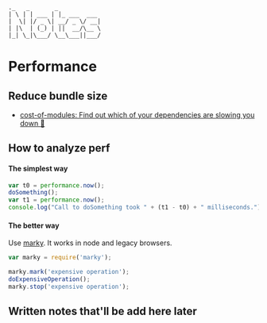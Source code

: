 ```
._   _       _            
| \ | | ___ | |_ ___  ___
|  \| |/ _ \| __/ _ \/ __|
| |\  | (_) | ||  __/\__ \
|_| \_|\___/ \__\___||___/

```

# Performance

## Reduce bundle size
- [cost-of-modules: Find out which of your dependencies are slowing you down 🐢](https://github.com/siddharthkp/cost-of-modules)

## How to analyze perf
#### The simplest way
```js
var t0 = performance.now();
doSomething();
var t1 = performance.now();
console.log("Call to doSomething took " + (t1 - t0) + " milliseconds.");
```

#### The better way
Use [marky](https://github.com/nolanlawson/marky). It works in node and legacy browsers.

```js
var marky = require('marky');

marky.mark('expensive operation');
doExpensiveOperation();
marky.stop('expensive operation');
```

## Written notes that'll be add here later